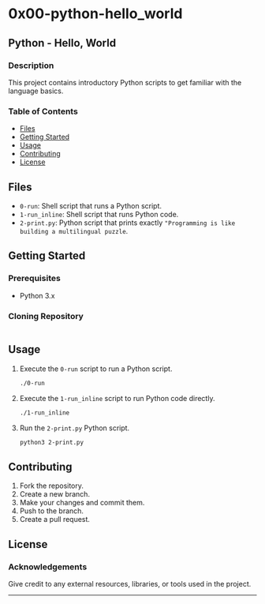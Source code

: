 # 0x00-python-hello_world

## Python - Hello, World

### Description
This project contains introductory Python scripts to get familiar with the language basics.

### Table of Contents
- [Files](#files)
- [Getting Started](#getting-started)
- [Usage](#usage)
- [Contributing](#contributing)
- [License](#license)

## Files
- `0-run`: Shell script that runs a Python script.
- `1-run_inline`: Shell script that runs Python code.
- `2-print.py`: Python script that prints exactly `"Programming is like building a multilingual puzzle`.

## Getting Started

### Prerequisites
- Python 3.x

### Cloning Repository
```bash
```

## Usage
1. Execute the `0-run` script to run a Python script.
   ```bash
   ./0-run
   ```
2. Execute the `1-run_inline` script to run Python code directly.
   ```bash
   ./1-run_inline
   ```
3. Run the `2-print.py` Python script.
   ```bash
   python3 2-print.py
   ```

## Contributing
1. Fork the repository.
2. Create a new branch.
3. Make your changes and commit them.
4. Push to the branch.
5. Create a pull request.

## License

### Acknowledgements
Give credit to any external resources, libraries, or tools used in the project.

---

